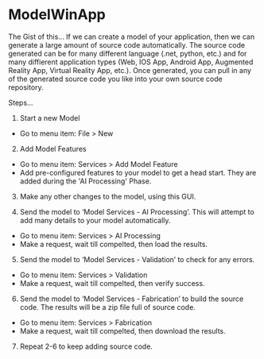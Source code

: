 # ModelWinApp

The Gist of this...
If we can create a model of your application, then we can generate a large amount of source code automatically. The source code generated can be for many different language (.net, python, etc.) and for many diffierent application types (Web, IOS App, Android App, Augmented Reality App, Virtual Reality App, etc.). Once generated, you can pull in any of the generated source code you like into your own source code repository. 

Steps...

1. Start a new Model
- Go to menu item: File > New

2. Add Model Features 
- Go to menu item: Services > Add Model Feature
- Add pre-configured features to your model to get a head start. They are added during the 'AI Processing' Phase.

3. Make any other changes to the model, using this GUI.

4. Send the model to ‘Model Services - AI Processing’. This will attempt to add many details to your model automatically.
- Go to menu item: Services > AI Processing
- Make a request, wait till compelted, then load the results.

5. Send the model to ‘Model Services - Validation’ to check for any errors.
- Go to menu item: Services > Validation
- Make a request, wait till compelted, then verify success.

6. Send the model to ‘Model Services - Fabrication’ to build the source code. The results will be a zip file full of source code.
- Go to menu item: Services > Fabrication
- Make a request, wait till compelted, then download the results. 

7. Repeat 2-6 to keep adding source code.

